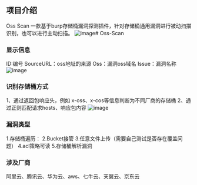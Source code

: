 ## 项目介绍
Oss Scan 一款基于burp存储桶漏洞探测插件，针对存储桶通用漏洞进行被动扫描识别，也可以进行主动扫描。
![image](https://github.com/user-attachments/assets/2778d81e-3962-4a97-a93f-8e55220fb341)# Oss-Scan

### 显示信息
ID:编号
SourceURL：oss地址的来源
Oss：漏洞oss域名
Issue：漏洞名称
![image](https://github.com/user-attachments/assets/223620f9-5017-410c-83d9-d0a72954f2ad)

### 识别存储桶方式
1、通过返回包响应头，例如 x-oss、x-cos等信息判断为不同厂商的存储桶
2、通过正则匹配请求hosts、响应包内容
![image](https://github.com/user-attachments/assets/ce72c1eb-dbe4-4444-bff9-bf6f233d336e)

### 漏洞类型
1.存储桶遍历：
2.Bucket接管
3.任意文件上传（需要自己测试是否存在覆盖问题）
4.acl策略可读
5.存储桶解析漏洞

### 涉及厂商
阿里云、腾讯云、华为云、aws、七牛云、天翼云、京东云
